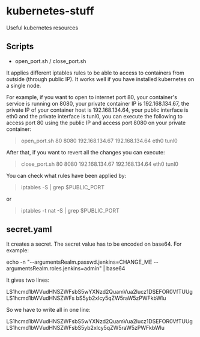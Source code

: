 # kubernetes-stuff
Useful kubernetes resources


## Scripts
* open_port.sh / close_port.sh

It applies different iptables rules to be able to access to containers from outside (through public IP). It works well if you have installed kubernetes on a single node.

For example, if you want to open to internet port 80, your container's service is running on 8080, your private container IP is 192.168.134.67, the private IP of your container host is 192.168.134.64, your public interface is eth0 and the private interface is tunl0, you can execute the following to access port 80 using the public IP and access port 8080 on your private container:

> open_port.sh 80 8080 192.168.134.67 192.168.134.64 eth0 tunl0

After that, if you want to revert all the changes you can execute:

> close_port.sh 80 8080 192.168.134.67 192.168.134.64 eth0 tunl0

You can check what rules have been applied by:

> iptables -S | grep $PUBLIC_PORT

or 

> iptables -t nat -S | grep $PUBLIC_PORT

## secret.yaml
It creates a secret. The secret value has to be encoded on base64. For example:

echo -n "--argumentsRealm.passwd.jenkins=CHANGE_ME --argumentsRealm.roles.jenkins=admin" | base64

It gives two lines:

LS1hcmd1bWVudHNSZWFsbS5wYXNzd2QuamVua2lucz1DSEFOR0VfTUUgLS1hcmd1bWVudHNSZWFs
bS5yb2xlcy5qZW5raW5zPWFkbWlu

So we have to write all in one line:

LS1hcmd1bWVudHNSZWFsbS5wYXNzd2QuamVua2lucz1DSEFOR0VfTUUgLS1hcmd1bWVudHNSZWFsbS5yb2xlcy5qZW5raW5zPWFkbWlu
